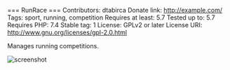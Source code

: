 === RunRace ===
Contributors: dtabirca
Donate link: http://example.com/
Tags: sport, running, competition
Requires at least: 5.7
Tested up to: 5.7
Requires PHP: 7.4
Stable tag: 1
License: GPLv2 or later
License URI: http://www.gnu.org/licenses/gpl-2.0.html
 
Manages running competitions.

![screenshot](https://github.com/dtabirca/WP-Race-Plugin/screenshot.png "Admin Screen")